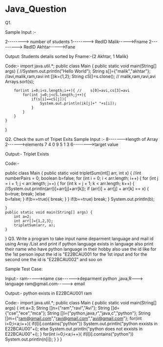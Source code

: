 # Java_Question
Q1. 

Sample Input :-

2--------> number of students
1--------> RedID
Malik----->Fname
2---------> RedID
Akhtar----->Fane

Output:
  Students details sorted by Fname:-{2 Akhtar, 1 Malik}
  
  Code:-
  import java.util.*;
  public class Main
  {
	public static void main(String[] args) {
		//System.out.println("Hello World");
		String s[]={"malik","akhtar"}; //avi,malik,ram,ravi
		int []ik={1,2};
		String cS[]=s.clone(); // malik,ram,ravi,avi
		Arrays.sort(s);

		
		for(int i=0;i<s.length;i++){ //    s[0]=avi,cs[3]=avi
		    for(int j=0;j<cS.length;j++){
		        if(s[i]==cS[j]){
		            System.out.println(ik[j]+" "+s[i]);
		        }
		    }
		}
	}
}

Q2. Check the sum of Tripet Exits
 Sample Input :-
 8------->length of Array
 2------>elements 
 7
 4
 0
 9
 5
 1
 3
 6-------->target value
 
 Output:- 
 Triplet Exists
 
 Code:-
 
 public class Main
{
    public static void tripletSum(int[] arr, int x) {
        //int numberPairs = 0;
        boolean b=false;
        for (int i = 0; i < arr.length; i++) {
            for (int j = i + 1; j < arr.length; j++) {
                for (int k = j + 1; k < arr.length; k++) {
                    //System.out.println(arr[i]+arr[j]+arr[k]);
                    if (arr[i] + arr[j] + arr[k] == x) {
                        b=true;
                        break;
                    }else  
                        b=false;
                }
                if(b==true){
                    break;
                }
            }
            if(b==true)
                break;
        }
        System.out.println(b);
        
    }
	public static void main(String[] args) {
		int a=2;
		int arr[]={1,2,3};
		tripletSum(arr, a);
	}
}
Q3.   Write a program to take input name deparment language and mail id using Array /List and print if python language exists in language also print their name who have python language in their hobby also use the id like for the 1st person input the id is "E22BCAU001 for the 1st input and for the second one the id is "E22BCAU002" and soo on 

Sample Test Case:

Input:-
ram----->name
cse------>deparment
python ,java,R---> language
ram@gmail.com-----> email

Output:-
python exists in E22BCAU001
ram

Code:-
import java.util.*;
public class Main
{
	public static void main(String[] args) {
		int a=3;
		String []n={"ram","ravi","Avi"};
		String []d={"cse","ece","mca"};
		String []l={"python,java,r","java,c","python"};
		String []m={"ram@gmail.com","ravi@gmail.com","avi@gmail.com"};
		for(int i=0;i<a;i++){
		    if(l[i].contains("python"))
		        System.out.println("python exxists in E22BCAU00"+i);
		    else
		        System.out.println("python does not exxists in E22BCAU00"+i);
		}
		for(int i=0;i<a;i++){
		    if(l[i].contains("python"))
		        System.out.println(n[i]);
		}
	}
}
